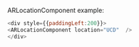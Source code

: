 ARLocationComponent example:

```js
<div style={{paddingLeft:200}}>
<ARLocationComponent location="UCD"  />
</div>
```